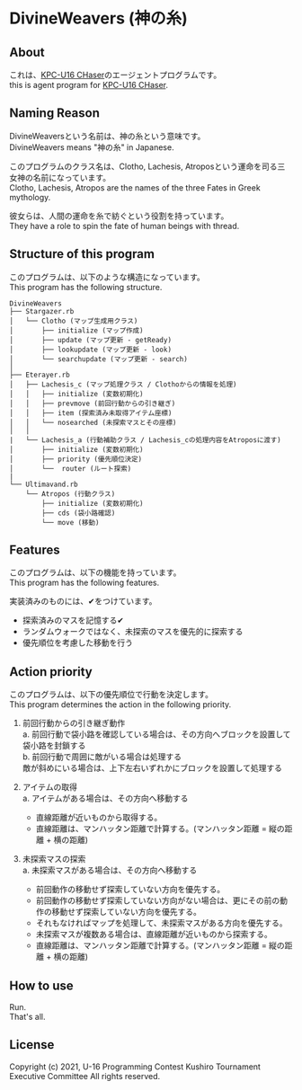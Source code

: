# DivineWeavers (神の糸)

## About

これは、[KPC-U16 CHaser](https://github.com/KPC-U16/PortableEditor-Pub)のエージェントプログラムです。  
this is agent program for [KPC-U16 CHaser](https://github.com/KPC-U16/PortableEditor-Pub).

## Naming Reason

DivineWeaversという名前は、神の糸という意味です。  
DivineWeavers means "神の糸" in Japanese.

このプログラムのクラス名は、Clotho, Lachesis, Atroposという運命を司る三女神の名前になっています。  
Clotho, Lachesis, Atropos are the names of the three Fates in Greek mythology.

彼女らは、人間の運命を糸で紡ぐという役割を持っています。  
They have a role to spin the fate of human beings with thread.

## Structure of this program

このプログラムは、以下のような構造になっています。  
This program has the following structure.

```text
DivineWeavers
├── Stargazer.rb
│   └── Clotho (マップ生成用クラス)
│       ├── initialize (マップ作成)
│       ├── update (マップ更新 - getReady)
│       ├── lookupdate (マップ更新 - look)
│       └── searchupdate (マップ更新 - search)
│
├── Eterayer.rb
│   ├── Lachesis_c (マップ処理クラス / Clothoからの情報を処理)
│   │   ├── initialize (変数初期化)
│   │   ├── prevmove (前回行動からの引き継ぎ)
│   │   ├── item (探索済み未取得アイテム座標)
│   │   └── nosearched (未探索マスとその座標)
│   │
|   └── Lachesis_a (行動補助クラス / Lachesis_cの処理内容をAtroposに渡す)
│       ├── initialize (変数初期化)
│       ├── priority (優先順位決定)
│       └──  router (ルート探索)
| 
└── Ultimavand.rb
    └── Atropos (行動クラス)
        ├── initialize (変数初期化)
        ├── cds (袋小路確認)
        └── move (移動)
```

## Features

このプログラムは、以下の機能を持っています。  
This program has the following features.

実装済みのものには、✔をつけています。

- 探索済みのマスを記憶する✔
- ランダムウォークではなく、未探索のマスを優先的に探索する
- 優先順位を考慮した移動を行う

## Action priority

このプログラムは、以下の優先順位で行動を決定します。  
This program determines the action in the following priority.

1. 前回行動からの引き継ぎ動作  
  a. 前回行動で袋小路を確認している場合は、その方向へブロックを設置して袋小路を封鎖する  
  b. 前回行動で周囲に敵がいる場合は処理する  
      敵が斜めにいる場合は、上下左右いずれかにブロックを設置して処理する  

2. アイテムの取得  
  a. アイテムがある場合は、その方向へ移動する
   - 直線距離が近いものから取得する。
   - 直線距離は、マンハッタン距離で計算する。(マンハッタン距離 = 縦の距離 + 横の距離)

3. 未探索マスの探索  
  a. 未探索マスがある場合は、その方向へ移動する
    - 前回動作の移動せず探索していない方向を優先する。
    - 前回動作の移動せず探索していない方向がない場合は、更にその前の動作の移動せず探索していない方向を優先する。
    - それもなければマップを処理して、未探索マスがある方向を優先する。
    - 未探索マスが複数ある場合は、直線距離が近いものから探索する。
    - 直線距離は、マンハッタン距離で計算する。(マンハッタン距離 = 縦の距離 + 横の距離)

## How to use

Run.  
That's all.

## License

Copyright (c) 2021, U-16 Programming Contest Kushiro Tournament Executive Committee All rights reserved.

